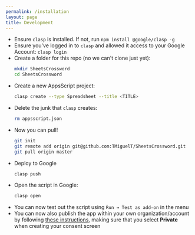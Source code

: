 ```yaml
---
permalink: /installation
layout: page
title: Development
---
```


- Ensure `clasp` is installed. If not, run `npm install @google/clasp -g`
- Ensure you've logged in to `clasp` and allowed it access to your Google Account: `clasp login`
- Create a folder for this repo (no we can't clone just yet):
  ```bash
  mkdir SheetsCrossword
  cd SheetsCrossword
  ```
- Create a new AppsScript project:
  ```bash
  clasp create --type Spreadsheet --title <TITLE>
  ```
- Delete the junk that `clasp` creates:
  ```bash
  rm appsscript.json
  ```
- Now you can pull!
  ```bash
  git init
  git remote add origin git@github.com:TMiguelT/SheetsCrossword.git
  git pull origin master
  ```
- Deploy to Google
  ```bash
  clasp push
  ```
- Open the script in Google:
  ```bash
  clasp open
  ```
- You can now test out the script using `Run → Test as add-on` in the menu
- You can now also publish the app within your own organization/account by following [these instructions](https://developers.google.com/gsuite/add-ons/how-tos/publishing-editor-addons),
  making sure that you select **Private** when creating your consent screen
